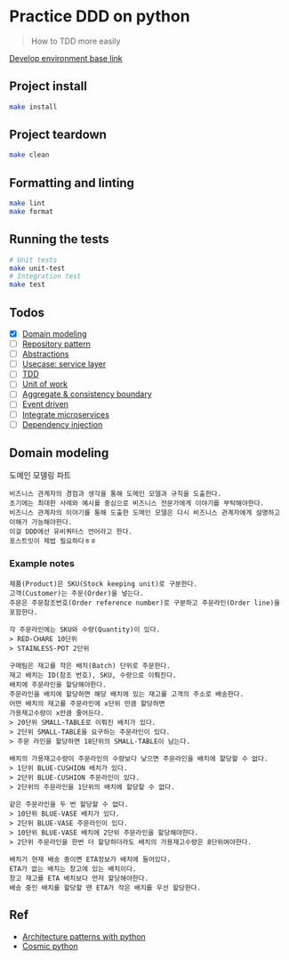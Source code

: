 # Practice DDD on python

> How to TDD more easily

[Develop environment base link](https://gist.github.com/1eedaegon/cc23648cd2f92331c3f748be9cac4f03)

## Project install
```sh
make install
```

## Project teardown
```sh
make clean
```
## Formatting and linting
```sh
make lint
make format
```

## Running the tests
```sh
# Unit tests
make unit-test
# Integration test
make test
```
## Todos

- [x] [Domain modeling](https://github.com/1eedaegon/practice-ddd-python#domain-modeling)
- [ ] [Repository pattern](https://github.com/1eedaegon/practice-ddd-python)
- [ ] [Abstractions](https://github.com/1eedaegon/practice-ddd-python)
- [ ] [Usecase: service layer](https://github.com/1eedaegon/practice-ddd-python)
- [ ] [TDD](https://github.com/1eedaegon/practice-ddd-python)
- [ ] [Unit of work](https://github.com/1eedaegon/practice-ddd-python)
- [ ] [Aggregate & consistency boundary](https://github.com/1eedaegon/practice-ddd-python)
- [ ] [Event driven](https://github.com/1eedaegon/practice-ddd-python)
- [ ] [Integrate microservices](https://github.com/1eedaegon/practice-ddd-python)
- [ ] [Dependency injection](https://github.com/1eedaegon/practice-ddd-python)

## Domain modeling
도메인 모델링 파트
```
비즈니스 관계자의 경험과 생각을 통해 도메인 모델과 규칙을 도출한다. 
초기에는 최대한 사례와 예시를 중심으로 비즈니스 전문가에게 이야기를 부탁해야한다. 
비즈니스 관계자의 이야기를 통해 도출한 도메인 모델은 다시 비즈니스 관계자에게 설명하고 이해가 가능해야한다.
이걸 DDD에선 유비쿼터스 언어라고 한다.
포스트잇이 제법 필요하다ㅎㅎ
```
### Example notes
```
제품(Product)은 SKU(Stock keeping unit)로 구분한다.
고객(Customer)는 주문(Order)을 넣는다.
주문은 주문참조번호(Order reference number)로 구분하고 주문라인(Order line)을 포함한다.

각 주문라인에는 SKU와 수량(Quantity)이 있다.
> RED-CHARE 10단위
> STAINLESS-POT 2단위 

구매팀은 재고를 작은 배치(Batch) 단위로 주문한다.
재고 배치는 ID(참조 번호), SKU, 수량으로 이뤄진다.
배치에 주문라인을 할당해야한다.
주문라인을 배치에 할당하면 해당 배치에 있는 재고를 고객의 주소로 배송한다.
어떤 배치의 재고를 주문라인에 x단위 만큼 할당하면
가용재고수량이 x만큼 줄어든다.
> 20단위 SMALL-TABLE로 이뤄진 배치가 있다.
> 2단위 SMALL-TABLE을 요구하는 주문라인이 있다.
> 주문 라인을 할당하면 18단위의 SMALL-TABLE이 남는다.

배치의 가용재고수량이 주문라인의 수량보다 낮으면 주문라인을 배치에 할당할 수 없다.
> 1단위 BLUE-CUSHION 배치가 있다.
> 2단위 BLUE-CUSHION 주문라인이 있다.
> 2단위의 주문라인을 1단위의 배치에 할당할 수 없다.

같은 주문라인을 두 번 할당할 수 없다.
> 10단위 BLUE-VASE 배치가 있다.
> 2단위 BLUE-VASE 주문라인이 있다.
> 10단위 BLUE-VASE 배치에 2단위 주문라인을 할당해야한다.
> 2단위 주문라인을 한번 더 할당하더라도 배치의 가용재고수량은 8단위여야한다.

배치가 현재 배송 중이면 ETA정보가 배치에 들어있다.
ETA가 없는 배치는 창고에 있는 배치이다.
창고 재고를 ETA 배치보다 먼저 할당해야한다.
배송 중인 배치를 할당할 땐 ETA가 작은 배치를 우선 할당한다.

```

## Ref
- [Architecture patterns with python](https://www.amazon.com/Architecture-Patterns-Python-Domain-Driven-Microservices/dp/1492052205)
- [Cosmic python](https://www.cosmicpython.com/)
